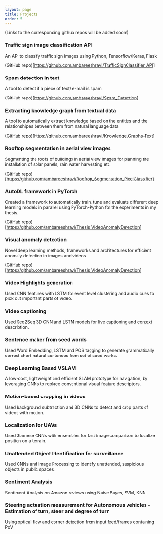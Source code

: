```yaml
---
layout: page
title: Projects
order: 5
---
```

(Links to the corresponding github repos will be added soon!)

### Traffic sign image classification API
<p class="message">
An API to classify traffic sign images using Python, Tensorflow/Keras, Flask

(GitHub repo)[https://github.com/ambareeshravi/TrafficSignClassifier_API]
</p>

### Spam detection in text
<p class="message">
A tool to detect if a piece of text/ e-mail is spam
  
(GitHub repo)[https://github.com/ambareeshravi/Spam_Detection]
</p>

### Extracting knowledge graph from textual data
<p class="message">
A tool to automatically extract knowledge based on the entities and the relationshipes between them from natural language data
  
(GitHub repo)[https://github.com/ambareeshravi/Knowledge_Graphs-Text]
</p>

### Rooftop segmentation in aerial view images
<p class="message">
Segmenting the roofs of buildings in aerial view images for planning the installation of solar panels, rain water harvesting etc 
  
(GitHub repo)[https://github.com/ambareeshravi/Rooftop_Segmentation_PixelClassifier]
</p>


### AutoDL framework in PyTorch
<p class="message">
Created a framework to automatically train, tune and evaluate different deep learning models in parallel using PyTorch-Python for the experiments in my thesis.
  
(GitHub repo)[https://github.com/ambareeshravi/Thesis_VideoAnomalyDetection]
</p>

### Visual anomaly detection
<p class="message">
Novel deep learning methods, frameworks and architectures for efficient anomaly detection in images and videos.
  
(GitHub repo)[https://github.com/ambareeshravi/Thesis_VideoAnomalyDetection]
</p>

### Video Highlights generation
<p class="message">
Used CNN features with LSTM for event level clustering and audio cues to pick out important parts of video.
</p>

### Video captioning
<p class="message">
Used Seq2Seq 3D CNN and LSTM models for live captioning and context description.
</p>

### Sentence maker from seed words
<p class="message">
Used Word Embedding, LSTM and POS tagging to generate grammatically correct short natural sentences from set of seed works.
</p>

### Deep Learning Based VSLAM
<p class="message">
A low-cost, lightweight and efficient SLAM prototype for navigation, by leveraging CNNs to replace conventional visual feature descriptors.
</p>

### Motion-based cropping in videos
<p class="message">
Used background subtraction and 3D CNNs to detect and crop parts of videos with motion.
</p>

### Localization for UAVs
<p class="message">
Used Siamese CNNs with ensembles for fast image comparison to localize position on a terrain.
</p>

### Unattended Object Identification for surveillance
<p class="message">
Used CNNs and Image Processing to identify unattended, suspicious objects in public spaces.
</p>

### Sentiment Analysis
<p class="message">
Sentiment Analysis on Amazon reviews using Naive Bayes, SVM, KNN.
</p>

### Steering actuation measurement for Autonomous vehicles - Estimation of turn, steer and degree of turn
<p class="message">
Using optical flow and corner detection from input feed/frames containing PoV
</p>
